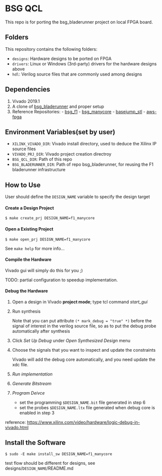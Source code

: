 # BSG QCL

This repo is for porting the bsg_bladerunner project on local FPGA board.

## Folders

This repository contains the following folders:

- `designs`: Hardware designs to be ported on FPGA
- `drivers`: Linux or Windows (3rd-party) drivers for the hardware designs above
- `hdl`: Verilog source files that are commonly used among designs

## Dependencies

   1. Vivado 2019.1
   2. A clone of [bsg_bladerunner](https://github.com/bespoke-silicon-group/bsg_bladerunner) and proper setup
   3. Reference Repositories:
    - [bsg_f1](https://github.com/bespoke-silicon-group/bsg_f1)
    - [bsg_manycore](https://github.com/bespoke-silicon-group/bsg_manycore)
    - [basejump_stl](https://github.com/bespoke-silicon-group/basejump_stl)
    - [aws-fpga](https://github.com/aws/aws-fpga)

## Environment Variables(set by user)

  - `XILINX_VIVADO_DIR`: Vivado install directory, used to deduce the Xilinx IP source files
  - `VIVADO_PRJ_DIR`: Vivado project creation directroy
  - `BSG_QCL_DIR`: Path of this repo
  - `BSG_BLADERUNNER_DIR`: Path of repo bsg_bladerunner, for reusing the F1 bladerunner infrastructure

## How to Use

User should define the `DESIGN_NAME` variable to specify the design target

#### Create a Design Project

  `$ make create_prj DESIGN_NAME=f1_manycore`

#### Open a Existing Project

  `$ make open_prj DESIGN_NAME=f1_manycore`

  See `make help` for more info...

#### Compile the Hardware

Vivado gui will simply do this for you ;)

TODO: partial configuration to speedup implementation.

#### Debug the Hardware

   1. Open a design in Vivado **project mode**; type tcl command *start_gui*

   2. Run synthesis

      Note that you can put attribute `(* mark_debug = "true" *)` before the signal of interest in the verilog source file, so as to put the debug probe automatically after synthesis

   3. Click *Set Up Debug* under *Open Synthesized Design* menu

   4. Choose the signals that you want to inspect and update the constraints

      Vivado will add the debug core automatically, and you need update the xdc file.

   5. *Run implementation*

   6. *Generate Bitstream*

   7. *Program Deivce*
      - set the programming `$DESIGN_NAME.bit` file generated in step 6
      - set the probes `$DESIGN_NAME.ltx` file generated when debug core is enabled in step 3

reference: https://www.xilinx.com/video/hardware/logic-debug-in-vivado.html

## Install the Software

  `$ sudo -E make install_sw DESIGN_NAME=f1_manycore`

  test flow should be different for designs, see designs/`DESIGN_NAME`/README.md